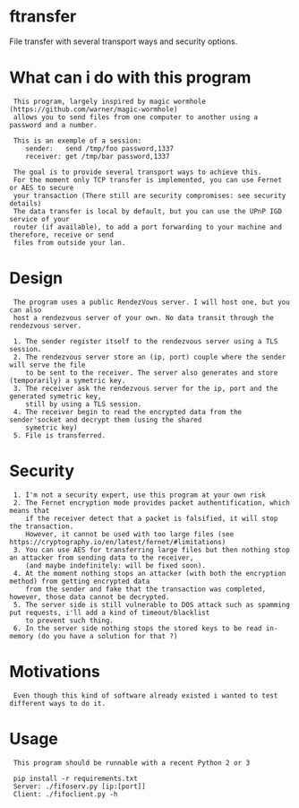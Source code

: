 # ftransfer
File transfer with several transport ways and security options.



# What can i do with this program

     This program, largely inspired by magic wormhole (https://github.com/warner/magic-wormhole)
     allows you to send files from one computer to another using a password and a number.
     
     This is an exemple of a session:
        sender:   send /tmp/foo password,1337
        receiver: get /tmp/bar password,1337
         
     The goal is to provide several transport ways to achieve this.
     For the moment only TCP transfer is implemented, you can use Fernet or AES to secure
     your transaction (There still are security compromises: see security details)
     The data transfer is local by default, but you can use the UPnP IGD service of your
     router (if available), to add a port forwarding to your machine and therefore, receive or send
     files from outside your lan.
     
     
# Design

     The program uses a public RendezVous server. I will host one, but you can also
     host a rendezvous server of your own. No data transit through the rendezvous server.
     
     1. The sender register itself to the rendezvous server using a TLS session.
     2. The rendezvous server store an (ip, port) couple where the sender will serve the file
        to be sent to the receiver. The server also generates and store (temporarily) a symetric key.
     3. The receiver ask the rendezvous server for the ip, port and the generated symetric key,
        still by using a TLS session.
     4. The receiver begin to read the encrypted data from the sender'socket and decrypt them (using the shared
        symetric key)
     5. File is transferred.
     
     
# Security
     
     1. I'm not a security expert, use this program at your own risk
     2. The Fernet encryption mode provides packet authentification, which means that 
        if the receiver detect that a packet is falsified, it will stop the transaction.
        However, it cannot be used with too large files (see https://cryptography.io/en/latest/fernet/#limitations)
     3. You can use AES for transferring large files but then nothing stop an attacker from sending data to the receiver,
        (and maybe indefinitely: will be fixed soon).
     4. At the moment nothing stops an attacker (with both the encryption method) from getting encrypted data
        from the sender and fake that the transaction was completed, however, those data cannot be decrypted.
     5. The server side is still vulnerable to DOS attack such as spamming put requests, i'll add a kind of timeout/blacklist
        to prevent such thing.
     6. In the server side nothing stops the stored keys to be read in-memory (do you have a solution for that ?)
     
     
 # Motivations
 
     Even though this kind of software already existed i wanted to test different ways to do it.
     
 # Usage
     
     This program should be runnable with a recent Python 2 or 3
     
     pip install -r requirements.txt
     Server: ./fifoserv.py [ip:[port]]
     Client: ./fifoclient.py -h
